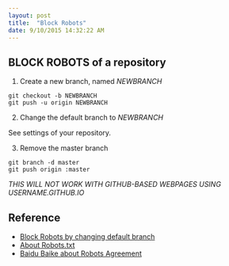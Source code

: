 ```yaml
---
layout: post
title:  "Block Robots"
date: 9/10/2015 14:32:22 AM 
---
```


## BLOCK ROBOTS of a repository
1. Create a new branch, named *NEWBRANCH*
  ```
  git checkout -b NEWBRANCH
  git push -u origin NEWBRANCH
  ```
  
2. Change the default branch to *NEWBRANCH*

  See settings of your repository.
  
3. Remove the master branch
  ```
  git branch -d master
  git push origin :master
  ```

*THIS WILL NOT WORK WITH GITHUB-BASED WEBPAGES USING USERNAME.GITHUB.IO*

## Reference
 - [Block Robots by changing default branch](http://stackoverflow.com/questions/15844905/how-to-stop-google-indexing-my-github-repository)
 - [About Robots.txt](http://www.robotstxt.org/)
 - [Baidu Baike about Robots Agreement](http://baike.baidu.com/view/9274458.htm)
